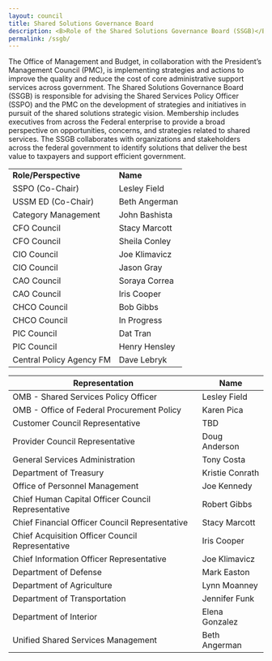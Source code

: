 ```yaml
---
layout: council
title: Shared Solutions Governance Board
description: <B>Role of the Shared Solutions Governance Board (SSGB)</B><!--<BR><BR>The Shared Solutions Governance Board (SSGB) is the primary executive body responsible for advising the Shared Service Policy Officer (SSPO) on the development of shared solutions policies in pursuit of the shared solutions mission and successful achievement of shared solutions vision and goals. Membership includes executives from across the Federal enterprise to provide a broad perspective on opportunities, concerns, and policies related to shared solutions.  The SSGB collaborates with organizations and stakeholders across the federal government to identify solutions that deliver the best value to taxpayers and support efficient government.-->
permalink: /ssgb/
---
```

<p>
The Office of Management and Budget, in collaboration with the President’s Management Council (PMC), is implementing strategies and actions to improve the quality and reduce the cost of core administrative support services across government. 
The Shared Solutions Governance Board (SSGB) is responsible for advising the Shared Services Policy Officer (SSPO) and the PMC on the development of strategies and initiatives in pursuit of the shared solutions strategic vision. Membership includes executives from across the Federal enterprise to provide a broad perspective on opportunities, concerns, and strategies related to shared services.
The SSGB collaborates with organizations and stakeholders across the federal government to identify solutions that deliver the best value to taxpayers and support efficient government.
</p>

<table>
<tr><td><strong>Role/Perspective</Strong></td><td><Strong>Name</Strong></td></tr>
<tr><td>SSPO (Co-Chair)</td><td>Lesley Field</td></tr>
<tr><td>USSM ED (Co-Chair)</td><td>Beth Angerman</td></tr>
<tr><td>Category Management</td><td>John Bashista</td></tr>
<tr><td>CFO Council</td><td>Stacy Marcott</td></tr>
<tr><td>CFO Council</td><td>Sheila Conley</td></tr>
<tr><td>CIO Council</td><td>Joe Klimavicz</td></tr>
<tr><td>CIO Council</td><td>Jason Gray</td></tr>
<tr><td>CAO Council</td><td>Soraya Correa</td></tr>
<tr><td>CAO Council</td><td>Iris Cooper</td></tr>
<tr><td>CHCO Council</td><td>Bob Gibbs</td></tr>
<tr><td>CHCO Council</td><td>In Progress</td></tr>
<tr><td>PIC Council</td><td>Dat Tran</td></tr>
<tr><td>PIC Council</td><td>Henry Hensley</td></tr>
<tr><td>Central Policy Agency FM</td><td>Dave Lebryk</td></tr>
</table>

| Representation     | Name           | 
| ------------- |-------------| 
| OMB - Shared Services Policy Officer    | Lesley Field | 
| OMB - Office of Federal Procurement Policy     | Karen Pica      | 
| Customer Council Representative | TBD |  
| Provider Council Representative | Doug Anderson      |  
| General Services Administration | Tony Costa      |  
| Department of Treasury | Kristie Conrath      |  
| Office of Personnel Management | Joe Kennedy     |  
| Chief Human Capital Officer Council Representative |Robert Gibbs        |  
| Chief Financial Officer Council Representative | Stacy Marcott   |  
| Chief Acquisition Officer Council Representative | Iris Cooper      |  
| Chief Information Officer Representative | Joe Klimavicz       |  
| Department of Defense | Mark Easton      |  
| Department of Agriculture | Lynn Moanney       |  
| Department of Transportation | Jennifer Funk    |  
| Department of Interior | Elena Gonzalez      |  
| Unified Shared Services Management | Beth Angerman   |  
